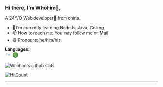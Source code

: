 ### Hi there, I'm Whohim👦,
A 24Y/O Web  developer🎯 from china.
- 🌱 I’m currently learning NodeJs, Java, Golang
- 📫 How to reach me: You may follow me on [Mail](534801304@qq.com)  
- 😄 Pronouns: he/him/his

**Languages:**  
<code><img height="20" src="https://raw.githubusercontent.com/github/explore/80688e429a7d4ef2fca1e82350fe8e3517d3494d/topics/java/java.png"></code>
<code><img height="20" src="https://raw.githubusercontent.com/github/explore/80688e429a7d4ef2fca1e82350fe8e3517d3494d/topics/nodejs/nodejs.png"></code>

![Whohim's github stats](https://github-readme-stats.vercel.app/api?username=600849155&show_icons=true&hide=["issues"])

[![HitCount](http://hits.dwyl.com/600849155/600849155.svg)](http://hits.dwyl.com/600849155/600849155)


---
